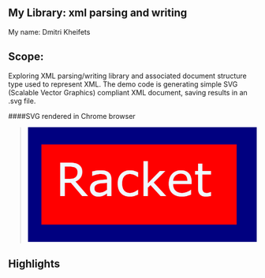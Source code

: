 ## My Library: xml parsing and writing
My name: Dmitri Kheifets

## Scope:
Exploring XML parsing/writing library and associated document structure type used to represent XML.
The demo code is generating simple SVG (Scalable Vector Graphics) compliant XML document, saving results in an .svg file.

####SVG rendered in Chrome browser
> ![racket.png][racket.png]


## Highlights

<!-- Links -->
[racket.png]: ./racket.png
[racket.svg]: ./racket.svg
[image_source]: http://www.beaglebuddy.com/content/pages/javadocs/index.html?com/beaglebuddy/id3/v23/ID3v23TagHeader.html
